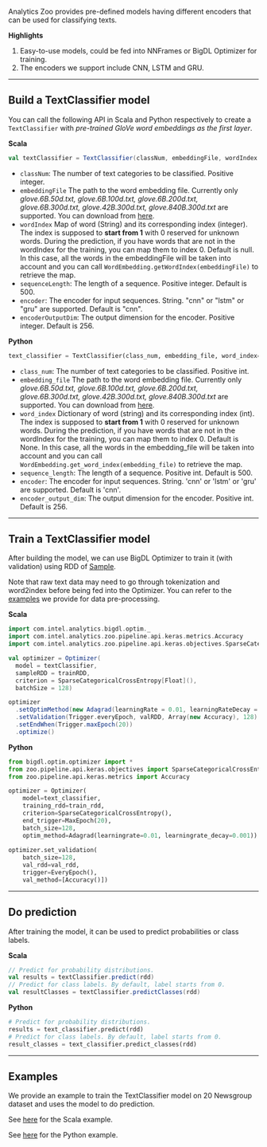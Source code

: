 Analytics Zoo provides pre-defined models having different encoders that can be used for classifying texts.

**Highlights**

1. Easy-to-use models, could be fed into NNFrames or BigDL Optimizer for training.
2. The encoders we support include CNN, LSTM and GRU.

---
## **Build a TextClassifier model**
You can call the following API in Scala and Python respectively to create a `TextClassifier` with *pre-trained GloVe word embeddings as the first layer*.

**Scala**
```scala
val textClassifier = TextClassifier(classNum, embeddingFile, wordIndex = null, sequenceLength = 500, encoder = "cnn", encoderOutputDim = 256)
```

* `classNum`: The number of text categories to be classified. Positive integer.
* `embeddingFile` The path to the word embedding file. Currently only *glove.6B.50d.txt, glove.6B.100d.txt, glove.6B.200d.txt, glove.6B.300d.txt, glove.42B.300d.txt, glove.840B.300d.txt* are supported. You can download from [here](https://nlp.stanford.edu/projects/glove/).
* `wordIndex` Map of word (String) and its corresponding index (integer). The index is supposed to __start from 1__ with 0 reserved for unknown words. During the prediction, if you have words that are not in the wordIndex for the training, you can map them to index 0. Default is null. In this case, all the words in the embeddingFile will be taken into account and you can call `WordEmbedding.getWordIndex(embeddingFile)` to retrieve the map.
* `sequenceLength`: The length of a sequence. Positive integer. Default is 500.
* `encoder`: The encoder for input sequences. String. "cnn" or "lstm" or "gru" are supported. Default is "cnn".
* `encoderOutputDim`: The output dimension for the encoder. Positive integer. Default is 256.

**Python**
```python
text_classifier = TextClassifier(class_num, embedding_file, word_index=None, sequence_length=500, encoder="cnn", encoder_output_dim=256)
```

* `class_num`: The number of text categories to be classified. Positive int.
* `embedding_file` The path to the word embedding file. Currently only *glove.6B.50d.txt, glove.6B.100d.txt, glove.6B.200d.txt, glove.6B.300d.txt, glove.42B.300d.txt, glove.840B.300d.txt* are supported. You can download from [here](https://nlp.stanford.edu/projects/glove/).
* `word_index` Dictionary of word (string) and its corresponding index (int). The index is supposed to __start from 1__ with 0 reserved for unknown words. During the prediction, if you have words that are not in the wordIndex for the training, you can map them to index 0. Default is None. In this case, all the words in the embedding_file will be taken into account and you can call `WordEmbedding.get_word_index(embedding_file)` to retrieve the map.
* `sequence_length`: The length of a sequence. Positive int. Default is 500.
* `encoder`: The encoder for input sequences. String. 'cnn' or 'lstm' or 'gru' are supported. Default is 'cnn'.
* `encoder_output_dim`: The output dimension for the encoder. Positive int. Default is 256.

---
## **Train a TextClassifier model**
After building the model, we can use BigDL Optimizer to train it (with validation) using RDD of [Sample](https://bigdl-project.github.io/master/#APIGuide/Data/#sample).

Note that raw text data may need to go through tokenization and word2index before being fed into the Optimizer. You can refer to the [examples](#examples) we provide for data pre-processing.

**Scala**
```scala
import com.intel.analytics.bigdl.optim._
import com.intel.analytics.zoo.pipeline.api.keras.metrics.Accuracy
import com.intel.analytics.zoo.pipeline.api.keras.objectives.SparseCategoricalCrossEntropy

val optimizer = Optimizer(
  model = textClassifier,
  sampleRDD = trainRDD,
  criterion = SparseCategoricalCrossEntropy[Float](),
  batchSize = 128)

optimizer
  .setOptimMethod(new Adagrad(learningRate = 0.01, learningRateDecay = 0.001))
  .setValidation(Trigger.everyEpoch, valRDD, Array(new Accuracy), 128)
  .setEndWhen(Trigger.maxEpoch(20))
  .optimize()
```

**Python**
```python
from bigdl.optim.optimizer import *
from zoo.pipeline.api.keras.objectives import SparseCategoricalCrossEntropy
from zoo.pipeline.api.keras.metrics import Accuracy

optimizer = Optimizer(
    model=text_classifier,
    training_rdd=train_rdd,
    criterion=SparseCategoricalCrossEntropy(),
    end_trigger=MaxEpoch(20),
    batch_size=128,
    optim_method=Adagrad(learningrate=0.01, learningrate_decay=0.001))
    
optimizer.set_validation(
    batch_size=128,
    val_rdd=val_rdd,
    trigger=EveryEpoch(),
    val_method=[Accuracy()])
```

---
## **Do prediction**
After training the model, it can be used to predict probabilities or class labels.

**Scala**
```scala
// Predict for probability distributions.
val results = textClassifier.predict(rdd)
// Predict for class labels. By default, label starts from 0.
val resultClasses = textClassifier.predictClasses(rdd)
```

**Python**
```python
# Predict for probability distributions.
results = text_classifier.predict(rdd)
# Predict for class labels. By default, label starts from 0.
result_classes = text_classifier.predict_classes(rdd)
```

---
## **Examples**
We provide an example to train the TextClassifier model on 20 Newsgroup dataset and uses the model to do prediction.

See [here](https://github.com/intel-analytics/analytics-zoo/tree/master/zoo/src/main/scala/com/intel/analytics/zoo/examples/textclassification) for the Scala example.

See [here](https://github.com/intel-analytics/analytics-zoo/tree/master/pyzoo/zoo/examples/textclassification) for the Python example.
